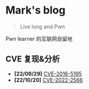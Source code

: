 # Mark's blog

> Live long and Pwn

Pwn learner 的互联网自留地

## CVE 复现&分析

- **[22/09/29]** [CVE-2016-5195](/220929-CVE_2016_5195)
- **[22/10/20]** [CVE-2022-2566](/221020-CVE_2022_2566)
